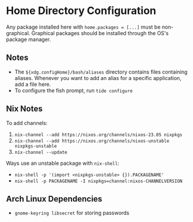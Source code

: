 # Home Directory Configuration

Any package installed here with `home.packages = [...]` must be non-graphical.
Graphical packages should be installed through the OS's package manager.

## Notes

- The `${xdg.configHome}/bash/aliases` directory contains files containing aliases.
  Whenever you want to add an alias for a specific application, add a file here.
- To configure the fish prompt, run `tide configure`

## Nix Notes

To add channels:
1. `nix-channel --add https://nixos.org/channels/nixos-23.05 nixpkgs`
1. `nix-channel --add https://nixos.org/channels/nixos-unstable nixpkgs-unstable`
1. `nix-channel --update`

Ways use an unstable package with `nix-shell`:
- `nix-shell -p '(import <nixpkgs-unstable> {}).PACKAGENAME'`
- `nix-shell -p PACKAGENAME -I nixpkgs=channel:nixos-CHANNELVERSION`

## Arch Linux Dependencies

- `gnome-keyring libsecret` for storing passwords

